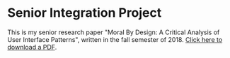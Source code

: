 # Senior Integration Project

This is my senior research paper "Moral By Design: A Critical Analysis of User Interface Patterns", written in the fall semester of 2018. [Click here to download a PDF](https://github.com/trentshell/Senior-Integration-Project/raw/master/SIP.pdf).
